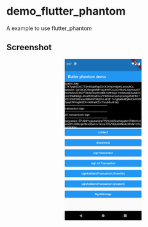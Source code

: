 # demo_flutter_phantom

A example to use flutter_phantom

## Screenshot

<div style="text-align: center">
            <img src="https://github.com/NavidHosseini/flutter_phantom-demo/raw/master/screenShot/Screenshot_1669469858.png" width="200"/>
 

</div>